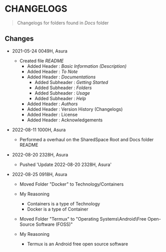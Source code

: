 # CHANGELOGS

> Changelogs for folders found in *Docs* folder

## Changes
- 2021-05-24 0049H, Asura
    - Created file *README*
        + Added Header : *Basic Information (Description)*
        + Added Header : *To Note*
        - Added Header : *Documentations*
            + Added Subheader : *Getting Started*
            + Added Subheader : *Folders*
            + Added Subheader : *Usage*
            + Added Subheader : *Help*
        + Added Header : *Authors*
        + Added Header : Version History (Changelogs)
        + Added Header : License
        + Added Header : Acknowledgements

- 2022-08-11 1000H, Asura
    - Performed a overhaul on the SharedSpace Root and Docs folder README

- 2022-08-20 2328H, Asura
    - Pushed 'Update 2022-08-20 2328H, Asura'

- 2022-08-25 0918H, Asura
    - Moved Folder "Docker" to Technology/Containers
	- My Reasoning
	    + Containers is a type of Technology
	    + Docker is a type of Container

    - Moved Folder "Termux" to "Operating Systems\Android\Free Open-Source Software (FOSS)"
	- My Reasoning
	    + Termux is an Android free open source software

